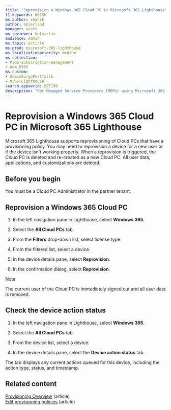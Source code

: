 ```yaml
---
title: "Reprovision a Windows 365 Cloud PC in Microsoft 365 Lighthouse"
f1.keywords: NOCSH
ms.author: sharik
author: SKjerland
manager: scotv
ms-reviewer: katmartin
audience: Admin
ms.topic: article
ms.prod: microsoft-365-lighthouse
ms.localizationpriority: medium
ms.collection:
- M365-subscription-management
- Adm_O365
ms.custom:
- AdminSurgePortfolib
- M365-Lighthouse                         
search.appverid: MET150
description: "For Managed Service Providers (MSPs) using Microsoft 365 Lighthouse, learn how to reprovision a Windows 365 Cloud PC in Microsoft 365 Lighthouse."
---
```


# Reprovision a Windows 365 Cloud PC in Microsoft 365 Lighthouse

Microsoft 365 Lighthouse supports reprovisioning of Cloud PCs that have a provisioning policy. You may need to reprovision a device for a new user or if the device isn't working properly. When a reprovision is triggered, the Cloud PC is deleted and re-created as a new Cloud PC. All user data, applications, and customizations are deleted.

## Before you begin

You must be a Cloud PC Administrator in the partner tenant.

## Reprovision a Windows 365 Cloud PC

1. In the left navigation pane in Lighthouse, select **Windows 365**.

2. Select the **All Cloud PCs** tab.

3. From the **Filters** drop-down list, select license type.

4. From the filtered list, select a device.

5. In the device details pane, select **Reprovision**.

6. In the confirmation dialog, select **Reprovision**.

> [!NOTE]
> The current user of the Cloud PC is immediately signed out and all user data is removed.

## Check the device action status

1. In the left navigation pane in Lighthouse, select **Windows 365**.

2. Select the **All Cloud PCs** tab.

3. From the device list, select a device.

4. In the device details pane, select the **Device action status** tab.

The tab displays any current actions queued for this device, including the action type, status, and timestamp.

## Related content

[Provisioning Overview](/windows-365/enterprise/provisioning) (article)\
[Edit provisioning policies](/windows-365/enterprise/edit-provisioning-policy) (article)
